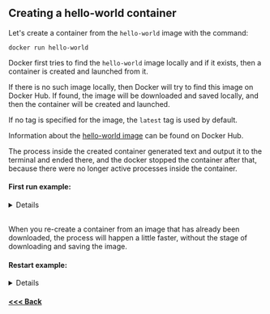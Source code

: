 ## Creating a hello-world container

Let's create a container from the `hello-world` image with the command:

    docker run hello-world

Docker first tries to find the `hello-world` image locally and if it exists, then a container is created and launched from it.

If there is no such image locally, then Docker will try to find this image on Docker Hub. If found, the image will be downloaded and saved locally, and then the container will be created and launched.

If no tag is specified for the image, the `latest` tag is used by default.

Information about the [hello-world image](https://hub.docker.com/_/hello-world) can be found on Docker Hub.

The process inside the created container generated text and output it to the terminal and ended there, and the docker stopped the container after that, because there were no longer active processes inside the container.

#### First run example:

<details>

```bash
nickeld28@DockerVM:~$ docker images
REPOSITORY   TAG       IMAGE ID   CREATED   SIZE
nickeld28@DockerVM:~$ docker run hello-world
Unable to find image 'hello-world:latest' locally
latest: Pulling from library/hello-world
c1ec31eb5944: Pull complete 
Digest: sha256:6352af1ab4ba4b138648f8ee88e63331aae519946d3b67dae50c313c6fc8200f
Status: Downloaded newer image for hello-world:latest

Hello from Docker!
This message shows that your installation appears to be working correctly.

To generate this message, Docker took the following steps:
 1. The Docker client contacted the Docker daemon.
 2. The Docker daemon pulled the "hello-world" image from the Docker Hub.
    (amd64)
 3. The Docker daemon created a new container from that image which runs the
    executable that produces the output you are currently reading.
 4. The Docker daemon streamed that output to the Docker client, which sent it
    to your terminal.

To try something more ambitious, you can run an Ubuntu container with:
 $ docker run -it ubuntu bash

Share images, automate workflows, and more with a free Docker ID:
 https://hub.docker.com/

For more examples and ideas, visit:
 https://docs.docker.com/get-started/

```

</details>

\
When you re-create a container from an image that has already been downloaded, the process will happen a little faster, without the stage of downloading and saving the image.

#### Restart example:

<details>

```bash
nickeld28@DockerVM:~$ docker run hello-world

Hello from Docker!
This message shows that your installation appears to be working correctly.

To generate this message, Docker took the following steps:
 1. The Docker client contacted the Docker daemon.
 2. The Docker daemon pulled the "hello-world" image from the Docker Hub.
    (amd64)
 3. The Docker daemon created a new container from that image which runs the
    executable that produces the output you are currently reading.
 4. The Docker daemon streamed that output to the Docker client, which sent it
    to your terminal.

To try something more ambitious, you can run an Ubuntu container with:
 $ docker run -it ubuntu bash

Share images, automate workflows, and more with a free Docker ID:
 https://hub.docker.com/

For more examples and ideas, visit:
 https://docs.docker.com/get-started/
```

</details>

#### [<<< Back](/Summary.md)
